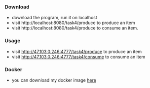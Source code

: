 ### Download

* download the program, run it on localhost
* visit http://localhost:8080/task4/produce to produce an item
* visit http://localhost:8080/task4/produce to consume an item.



### Usage

* visit http://47.103.0.246:4777/task4/produce to produce an item
* visit http://47.103.0.246:4777/task4/consume to consume an item



### Docker

* you can download my docker image [here](https://hub.docker.com/r/ketianya/producer)